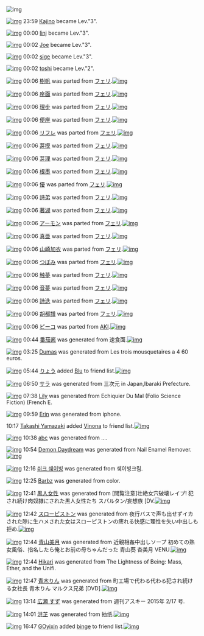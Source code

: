 ![img](http://gdrive-cdn.herokuapp.com/537b65a5bc09f0000721dda7/512px-barcode.png)

[![img](http://www.deviantsart.com/7sha0.jpeg)](http://www.barcodekanojo.com/user/12053/Kajino) 23:59 [Kajino](http://www.barcodekanojo.com/user/12053/Kajino) became Lev."3".

[![img](http://www.deviantsart.com/3bomiab.jpeg)](http://www.barcodekanojo.com/user/288055/linj) 00:00 [linj](http://www.barcodekanojo.com/user/288055/linj) became Lev."3".

[![img](http://www.deviantsart.com/27ai1g4.jpeg)](http://www.barcodekanojo.com/user/1563/Joe) 00:02 [Joe](http://www.barcodekanojo.com/user/1563/Joe) became Lev."3".

[![img](http://www.deviantsart.com/2ns4csp.jpeg)](http://www.barcodekanojo.com/user/241164/sige) 00:02 [sige](http://www.barcodekanojo.com/user/241164/sige) became Lev."3".

[![img](http://www.deviantsart.com/2p6vsrh.jpeg)](http://www.barcodekanojo.com/user/295791/toshi) 00:02 [toshi](http://www.barcodekanojo.com/user/295791/toshi) became Lev."2".

[![img](http://www.deviantsart.com/3sdbuau.png)](http://www.barcodekanojo.com/kanojo/574173/%E6%A8%B9%E5%B8%86) 00:06 [樹帆](http://www.barcodekanojo.com/kanojo/574173/%E6%A8%B9%E5%B8%86) was parted from [フェリ](http://www.barcodekanojo.com/kanojo/574173/%E6%A8%B9%E5%B8%86).[![img](http://www.deviantsart.com/2ekpk5a.jpeg)](http://www.barcodekanojo.com/user/12204/%E3%83%95%E3%82%A7%E3%83%AA) 

[![img](http://www.deviantsart.com/25fb8o8.png)](http://www.barcodekanojo.com/kanojo/2323693/%E5%BA%A7%E9%9D%A2) 00:06 [座面](http://www.barcodekanojo.com/kanojo/2323693/%E5%BA%A7%E9%9D%A2) was parted from [フェリ](http://www.barcodekanojo.com/kanojo/2323693/%E5%BA%A7%E9%9D%A2).[![img](http://www.deviantsart.com/2ekpk5a.jpeg)](http://www.barcodekanojo.com/user/12204/%E3%83%95%E3%82%A7%E3%83%AA) 

[![img](http://www.deviantsart.com/3mp3t03.png)](http://www.barcodekanojo.com/kanojo/2330275/%E7%90%86%E6%AD%A5) 00:06 [理步](http://www.barcodekanojo.com/kanojo/2330275/%E7%90%86%E6%AD%A5) was parted from [フェリ](http://www.barcodekanojo.com/kanojo/2330275/%E7%90%86%E6%AD%A5).[![img](http://www.deviantsart.com/2ekpk5a.jpeg)](http://www.barcodekanojo.com/user/12204/%E3%83%95%E3%82%A7%E3%83%AA) 

[![img](http://www.deviantsart.com/3k54qrq.png)](http://www.barcodekanojo.com/kanojo/2341149/%E4%BE%BF%E5%BA%A7) 00:06 [便座](http://www.barcodekanojo.com/kanojo/2341149/%E4%BE%BF%E5%BA%A7) was parted from [フェリ](http://www.barcodekanojo.com/kanojo/2341149/%E4%BE%BF%E5%BA%A7).[![img](http://www.deviantsart.com/2ekpk5a.jpeg)](http://www.barcodekanojo.com/user/12204/%E3%83%95%E3%82%A7%E3%83%AA) 

[![img](http://www.deviantsart.com/2ecp4ul.png)](http://www.barcodekanojo.com/kanojo/87354/%E3%83%AA%E3%83%95%E3%83%AC) 00:06 [リフレ](http://www.barcodekanojo.com/kanojo/87354/%E3%83%AA%E3%83%95%E3%83%AC) was parted from [フェリ](http://www.barcodekanojo.com/kanojo/87354/%E3%83%AA%E3%83%95%E3%83%AC).[![img](http://www.deviantsart.com/2ekpk5a.jpeg)](http://www.barcodekanojo.com/user/12204/%E3%83%95%E3%82%A7%E3%83%AA) 

[![img](http://www.deviantsart.com/a7tpdi.png)](http://www.barcodekanojo.com/kanojo/2804350/%E8%8A%BD%E6%91%B8) 00:06 [芽摸](http://www.barcodekanojo.com/kanojo/2804350/%E8%8A%BD%E6%91%B8) was parted from [フェリ](http://www.barcodekanojo.com/kanojo/2804350/%E8%8A%BD%E6%91%B8).[![img](http://www.deviantsart.com/2ekpk5a.jpeg)](http://www.barcodekanojo.com/user/12204/%E3%83%95%E3%82%A7%E3%83%AA) 

[![img](http://www.deviantsart.com/1o05ioh.png)](http://www.barcodekanojo.com/kanojo/2805369/%E8%8A%BD%E7%90%86) 00:06 [芽理](http://www.barcodekanojo.com/kanojo/2805369/%E8%8A%BD%E7%90%86) was parted from [フェリ](http://www.barcodekanojo.com/kanojo/2805369/%E8%8A%BD%E7%90%86).[![img](http://www.deviantsart.com/2ekpk5a.jpeg)](http://www.barcodekanojo.com/user/12204/%E3%83%95%E3%82%A7%E3%83%AA) 

[![img](http://www.deviantsart.com/1uc6pti.png)](http://www.barcodekanojo.com/kanojo/2804170/%E6%A0%B9%E5%A2%A8) 00:06 [根墨](http://www.barcodekanojo.com/kanojo/2804170/%E6%A0%B9%E5%A2%A8) was parted from [フェリ](http://www.barcodekanojo.com/kanojo/2804170/%E6%A0%B9%E5%A2%A8).[![img](http://www.deviantsart.com/2ekpk5a.jpeg)](http://www.barcodekanojo.com/user/12204/%E3%83%95%E3%82%A7%E3%83%AA) 

[![img](http://www.deviantsart.com/3gjfg7p.png)](http://www.barcodekanojo.com/kanojo/2809882/%E5%84%AA) 00:06 [優](http://www.barcodekanojo.com/kanojo/2809882/%E5%84%AA) was parted from [フェリ](http://www.barcodekanojo.com/kanojo/2809882/%E5%84%AA).[![img](http://www.deviantsart.com/2ekpk5a.jpeg)](http://www.barcodekanojo.com/user/12204/%E3%83%95%E3%82%A7%E3%83%AA) 

[![img](http://www.deviantsart.com/2hfabd8.png)](http://www.barcodekanojo.com/kanojo/2804345/%E8%A9%A9%E5%BC%9F) 00:06 [詩弟](http://www.barcodekanojo.com/kanojo/2804345/%E8%A9%A9%E5%BC%9F) was parted from [フェリ](http://www.barcodekanojo.com/kanojo/2804345/%E8%A9%A9%E5%BC%9F).[![img](http://www.deviantsart.com/2ekpk5a.jpeg)](http://www.barcodekanojo.com/user/12204/%E3%83%95%E3%82%A7%E3%83%AA) 

[![img](http://www.deviantsart.com/3bmiv5d.png)](http://www.barcodekanojo.com/kanojo/2805364/%E8%91%97%E6%B9%96) 00:06 [著湖](http://www.barcodekanojo.com/kanojo/2805364/%E8%91%97%E6%B9%96) was parted from [フェリ](http://www.barcodekanojo.com/kanojo/2805364/%E8%91%97%E6%B9%96).[![img](http://www.deviantsart.com/2ekpk5a.jpeg)](http://www.barcodekanojo.com/user/12204/%E3%83%95%E3%82%A7%E3%83%AA) 

[![img](http://www.deviantsart.com/dv7dpl.png)](http://www.barcodekanojo.com/kanojo/654972/%E3%82%A2%E3%83%BC%E3%83%A2%E3%83%B3) 00:06 [アーモン](http://www.barcodekanojo.com/kanojo/654972/%E3%82%A2%E3%83%BC%E3%83%A2%E3%83%B3) was parted from [フェリ](http://www.barcodekanojo.com/kanojo/654972/%E3%82%A2%E3%83%BC%E3%83%A2%E3%83%B3).[![img](http://www.deviantsart.com/2ekpk5a.jpeg)](http://www.barcodekanojo.com/user/12204/%E3%83%95%E3%82%A7%E3%83%AA) 

[![img](http://www.deviantsart.com/39dosob.png)](http://www.barcodekanojo.com/kanojo/85133/%E7%9C%9F%E4%BA%9C) 00:06 [真亜](http://www.barcodekanojo.com/kanojo/85133/%E7%9C%9F%E4%BA%9C) was parted from [フェリ](http://www.barcodekanojo.com/kanojo/85133/%E7%9C%9F%E4%BA%9C).[![img](http://www.deviantsart.com/2ekpk5a.jpeg)](http://www.barcodekanojo.com/user/12204/%E3%83%95%E3%82%A7%E3%83%AA) 

[![img](http://www.deviantsart.com/24lee10.png)](http://www.barcodekanojo.com/kanojo/2338733/%E5%B1%B1%E5%B4%8E%E5%8A%A0%E8%A1%A3) 00:06 [山崎加衣](http://www.barcodekanojo.com/kanojo/2338733/%E5%B1%B1%E5%B4%8E%E5%8A%A0%E8%A1%A3) was parted from [フェリ](http://www.barcodekanojo.com/kanojo/2338733/%E5%B1%B1%E5%B4%8E%E5%8A%A0%E8%A1%A3).[![img](http://www.deviantsart.com/2ekpk5a.jpeg)](http://www.barcodekanojo.com/user/12204/%E3%83%95%E3%82%A7%E3%83%AA) 

[![img](http://www.deviantsart.com/26nppdk.png)](http://www.barcodekanojo.com/kanojo/2323682/%E3%81%A4%E3%81%BC%E3%81%BF) 00:06 [つぼみ](http://www.barcodekanojo.com/kanojo/2323682/%E3%81%A4%E3%81%BC%E3%81%BF) was parted from [フェリ](http://www.barcodekanojo.com/kanojo/2323682/%E3%81%A4%E3%81%BC%E3%81%BF).[![img](http://www.deviantsart.com/2ekpk5a.jpeg)](http://www.barcodekanojo.com/user/12204/%E3%83%95%E3%82%A7%E3%83%AA) 

[![img](http://www.deviantsart.com/1m37go.png)](http://www.barcodekanojo.com/kanojo/2343426/%E8%A7%A6%E5%A4%A2) 00:06 [触夢](http://www.barcodekanojo.com/kanojo/2343426/%E8%A7%A6%E5%A4%A2) was parted from [フェリ](http://www.barcodekanojo.com/kanojo/2343426/%E8%A7%A6%E5%A4%A2).[![img](http://www.deviantsart.com/2ekpk5a.jpeg)](http://www.barcodekanojo.com/user/12204/%E3%83%95%E3%82%A7%E3%83%AA) 

[![img](http://www.deviantsart.com/1fbt46q.png)](http://www.barcodekanojo.com/kanojo/581676/%E9%9F%B3%E5%A4%A2) 00:06 [音夢](http://www.barcodekanojo.com/kanojo/581676/%E9%9F%B3%E5%A4%A2) was parted from [フェリ](http://www.barcodekanojo.com/kanojo/581676/%E9%9F%B3%E5%A4%A2).[![img](http://www.deviantsart.com/2ekpk5a.jpeg)](http://www.barcodekanojo.com/user/12204/%E3%83%95%E3%82%A7%E3%83%AA) 

[![img](http://www.deviantsart.com/2ffj853.png)](http://www.barcodekanojo.com/kanojo/572267/%E8%A9%A9%E8%BF%AD) 00:06 [詩迭](http://www.barcodekanojo.com/kanojo/572267/%E8%A9%A9%E8%BF%AD) was parted from [フェリ](http://www.barcodekanojo.com/kanojo/572267/%E8%A9%A9%E8%BF%AD).[![img](http://www.deviantsart.com/2ekpk5a.jpeg)](http://www.barcodekanojo.com/user/12204/%E3%83%95%E3%82%A7%E3%83%AA) 

[![img](http://www.deviantsart.com/vpgsfl.png)](http://www.barcodekanojo.com/kanojo/77144/%E8%83%A1%E9%83%BD%E8%AD%9C) 00:06 [胡都譜](http://www.barcodekanojo.com/kanojo/77144/%E8%83%A1%E9%83%BD%E8%AD%9C) was parted from [フェリ](http://www.barcodekanojo.com/kanojo/77144/%E8%83%A1%E9%83%BD%E8%AD%9C).[![img](http://www.deviantsart.com/2ekpk5a.jpeg)](http://www.barcodekanojo.com/user/12204/%E3%83%95%E3%82%A7%E3%83%AA) 

[![img](http://www.deviantsart.com/297qq8c.png)](http://www.barcodekanojo.com/kanojo/2512233/%E3%83%94%E3%83%BC%E3%82%B3) 00:06 [ピーコ](http://www.barcodekanojo.com/kanojo/2512233/%E3%83%94%E3%83%BC%E3%82%B3) was parted from [AKI](http://www.barcodekanojo.com/kanojo/2512233/%E3%83%94%E3%83%BC%E3%82%B3).[![img](http://www.deviantsart.com/1kc30mi.jpeg)](http://www.barcodekanojo.com/user/29842/AKI) 

[![img](http://www.deviantsart.com/3jf8jb.png)](http://www.barcodekanojo.com/kanojo/3192363/%E7%95%AA%E8%8C%84%E9%85%B1) 00:44 [番茄酱](http://www.barcodekanojo.com/kanojo/3192363/%E7%95%AA%E8%8C%84%E9%85%B1) was generated from 速食面.[![img](http://www.deviantsart.com/1ack6b2.jpeg)](http://www.barcodekanojo.com/product_images/barcode/6017660/1422978249/%E9%80%9F%E9%A3%9F%E9%9D%A2.jpg) 

[![img](http://www.deviantsart.com/2b56crq.png)](http://www.barcodekanojo.com/kanojo/3192364/Dumas) 03:25 [Dumas](http://www.barcodekanojo.com/kanojo/3192364/Dumas) was generated from Les trois mousquetaires a 4 60 euros.

[![img](http://www.deviantsart.com/3uepgng.jpeg)](http://www.barcodekanojo.com/user/440386/%E3%82%8A%E3%82%87%E3%81%86) 05:44 [りょう](http://www.barcodekanojo.com/user/440386/%E3%82%8A%E3%82%87%E3%81%86) added [Blu](http://www.barcodekanojo.com/kanojo/2635420/Blu) to friend list.[![img](http://www.deviantsart.com/2llo223.png)](http://www.barcodekanojo.com/kanojo/2635420/Blu) 

[![img](http://www.deviantsart.com/2he718l.png)](http://www.barcodekanojo.com/kanojo/3192365/%E3%82%B5%E3%83%A9) 06:50 [サラ](http://www.barcodekanojo.com/kanojo/3192365/%E3%82%B5%E3%83%A9) was generated from 三次元 in Japan,Ibaraki Prefecture.

[![img](http://www.deviantsart.com/2a1dksh.png)](http://www.barcodekanojo.com/kanojo/3192366/Lily) 07:38 [Lily](http://www.barcodekanojo.com/kanojo/3192366/Lily) was generated from Echiquier Du Mal (Folio Science Fiction) (French E.

[![img](http://www.deviantsart.com/3bh4ts7.png)](http://www.barcodekanojo.com/kanojo/3192367/Erin) 09:59 [Erin](http://www.barcodekanojo.com/kanojo/3192367/Erin) was generated from iphone.

10:17 [Takashi Yamazaki](http://www.barcodekanojo.com/user/497490/Takashi%20Yamazaki) added [Vinona](http://www.barcodekanojo.com/kanojo/2896379/Vinona) to friend list.[![img](http://www.deviantsart.com/q8j8vo.png)](http://www.barcodekanojo.com/kanojo/2896379/Vinona) 

[![img](http://www.deviantsart.com/2j4hqsh.png)](http://www.barcodekanojo.com/kanojo/3192368/abc) 10:38 [abc](http://www.barcodekanojo.com/kanojo/3192368/abc) was generated from ....

[![img](http://www.deviantsart.com/24ugd6d.png)](http://www.barcodekanojo.com/kanojo/3192369/Demon%20Daydream) 10:54 [Demon Daydream](http://www.barcodekanojo.com/kanojo/3192369/Demon%20Daydream) was generated from Nail Enamel Remover.[![img](http://www.deviantsart.com/2in1os1.jpeg)](http://www.barcodekanojo.com/product_images/barcode/6017668/1423014817/Nail%20Enamel%20Remover.jpg) 

[![img](http://www.deviantsart.com/crcbfp.png)](http://www.barcodekanojo.com/kanojo/3192370/%EC%89%AC%ED%81%AC%20%EC%89%90%EC%9D%B4%EB%B9%99) 12:16 [쉬크 쉐이빙](http://www.barcodekanojo.com/kanojo/3192370/%EC%89%AC%ED%81%AC%20%EC%89%90%EC%9D%B4%EB%B9%99) was generated from 쉐이빙크림.

[![img](http://www.deviantsart.com/2khoesm.png)](http://www.barcodekanojo.com/kanojo/3192371/Barbz) 12:25 [Barbz](http://www.barcodekanojo.com/kanojo/3192371/Barbz) was generated from color.

[![img](http://www.deviantsart.com/3apv5ap.png)](http://www.barcodekanojo.com/kanojo/3192372/%E9%BB%92%E4%BA%BA%E5%A5%B3%E6%80%A7) 12:41 [黒人女性](http://www.barcodekanojo.com/kanojo/3192372/%E9%BB%92%E4%BA%BA%E5%A5%B3%E6%80%A7) was generated from [閲覧注意]壮絶女穴破壊レイプ!  犯され続け肉奴隷にされた黒人女性たち スパルタン/妄想族 [DV.[![img](http://www.deviantsart.com/2miqsaq.jpeg)](http://www.barcodekanojo.com/product_images/barcode/6017671/1423021223/50x50x,P5B,PE9,P96,PB2,PE8,PA6,PA7,PE6,PB3,PA8,PE6,P84,P8F,P5D,PE5,PA3,PAE,PE7,PB5,PB6,PE5,PA5,PB3,PE7,PA9,PB4,PE7,PA0,PB4,PE5,PA3,P8A,PE3,P83,PAC,PE3,P82,PA4,PE3,P83,P97,P21,P20,P20,PE7,P8A,PAF,PE3,P81,P95,PE3,P82,P8C,PE7,PB6,P9A,PE3,P81,P91,PE8,P82,P89,PE5,PA5,PB4,PE9,P9A,PB7,PE3,P81,PAB,PE3,P81,P95,PE3,P82,P8C,PE3,P81,P9F,PE9,PBB,P92,PE4,PBA,PBA,PE5,PA5,PB3,PE6,P80,PA7,PE3,P81,P9F,PE3,P81,PA1,P20,PE3,P82,PB9,PE3,P83,P91,PE3,P83,PAB,PE3,P82,PBF,PE3,P83,PB3,P2F,PE5,PA6,P84,PE6,P83,PB3,PE6,P97,P8F,P20,P5BDV.jpg,qw=88,ah=88.pagespeed.ic.ipfuMPQHKK.jpg) 

[![img](http://www.deviantsart.com/369rcnt.png)](http://www.barcodekanojo.com/kanojo/3192373/%E3%82%B9%E3%83%AD%E3%83%BC%E3%83%94%E3%82%B9%E3%83%88%E3%83%B3) 12:42 [スローピストン](http://www.barcodekanojo.com/kanojo/3192373/%E3%82%B9%E3%83%AD%E3%83%BC%E3%83%94%E3%82%B9%E3%83%88%E3%83%B3) was generated from 夜行バスで声も出せずイカされた隙に生ハメされた女はスローピストンの痺れる快感に理性を失い中出しも拒め.[![img](http://www.deviantsart.com/2mp4g6s.jpeg)](http://www.barcodekanojo.com/product_images/barcode/6017672/1423021324/50x50x,PE5,PA4,P9C,PE8,PA1,P8C,PE3,P83,P90,PE3,P82,PB9,PE3,P81,PA7,PE5,PA3,PB0,PE3,P82,P82,PE5,P87,PBA,PE3,P81,P9B,PE3,P81,P9A,PE3,P82,PA4,PE3,P82,PAB,PE3,P81,P95,PE3,P82,P8C,PE3,P81,P9F,PE9,P9A,P99,PE3,P81,PAB,PE7,P94,P9F,PE3,P83,P8F,PE3,P83,PA1,PE3,P81,P95,PE3,P82,P8C,PE3,P81,P9F,PE5,PA5,PB3,PE3,P81,PAF,PE3,P82,PB9,PE3,P83,PAD,PE3,P83,PBC,PE3,P83,P94,PE3,P82,PB9,PE3,P83,P88,PE3,P83,PB3,PE3,P81,PAE,PE7,P97,PBA,PE3,P82,P8C,PE3,P82,P8B,PE5,PBF,PAB,PE6,P84,P9F,PE3,P81,PAB,PE7,P90,P86,PE6,P80,PA7,PE3,P82,P92,PE5,PA4,PB1,PE3,P81,P84,PE4,PB8,PAD,PE5,P87,PBA,PE3,P81,P97,PE3,P82,P82,PE6,P8B,P92,PE3,P82,P81.jpg,qw=88,ah=88.pagespeed.ic.JOiRo3azLM.jpg) 

[![img](http://www.deviantsart.com/3f3ul45.png)](http://www.barcodekanojo.com/kanojo/3192374/%E9%9D%92%E5%B1%B1%E7%BE%8E%E6%9C%88) 12:44 [青山美月](http://www.barcodekanojo.com/kanojo/3192374/%E9%9D%92%E5%B1%B1%E7%BE%8E%E6%9C%88) was generated from 近親相姦中出しソープ 初めての熟女風俗、指名したら俺とお前の母ちゃんだった 青山葵 杏美月 VENU.[![img](http://www.deviantsart.com/3cv00dv.jpeg)](http://www.barcodekanojo.com/product_images/barcode/6017673/1423021432/50x50x,PE8,PBF,P91,PE8,PA6,PAA,PE7,P9B,PB8,PE5,PA7,PA6,PE4,PB8,PAD,PE5,P87,PBA,PE3,P81,P97,PE3,P82,PBD,PE3,P83,PBC,PE3,P83,P97,P20,PE5,P88,P9D,PE3,P82,P81,PE3,P81,PA6,PE3,P81,PAE,PE7,P86,P9F,PE5,PA5,PB3,PE9,PA2,PA8,PE4,PBF,P97,PE3,P80,P81,PE6,P8C,P87,PE5,P90,P8D,PE3,P81,P97,PE3,P81,P9F,PE3,P82,P89,PE4,PBF,PBA,PE3,P81,PA8,PE3,P81,P8A,PE5,P89,P8D,PE3,P81,PAE,PE6,PAF,P8D,PE3,P81,PA1,PE3,P82,P83,PE3,P82,P93,PE3,P81,PA0,PE3,P81,PA3,PE3,P81,P9F,P20,PE9,P9D,P92,PE5,PB1,PB1,PE8,P91,PB5,P20,PE6,P9D,P8F,PE7,PBE,P8E,PE6,P9C,P88,P20VENU.jpg,qw=88,ah=88.pagespeed.ic.5Xkv5V7SFF.jpg) 

[![img](http://www.deviantsart.com/3ptaq64.png)](http://www.barcodekanojo.com/kanojo/3192375/Hikari) 12:44 [Hikari](http://www.barcodekanojo.com/kanojo/3192375/Hikari) was generated from The Lightness of Being: Mass, Ether, and the Unifi.

[![img](http://www.deviantsart.com/2n271j5.png)](http://www.barcodekanojo.com/kanojo/3192376/%E9%9D%92%E6%9C%A8%E3%82%8A%E3%82%93) 12:47 [青木りん](http://www.barcodekanojo.com/kanojo/3192376/%E9%9D%92%E6%9C%A8%E3%82%8A%E3%82%93) was generated from 町工場で代わる代わる犯され続ける女社長 青木りん マルクス兄弟 [DVD].[![img](http://www.deviantsart.com/3ambedu.jpeg)](http://www.barcodekanojo.com/product_images/barcode/6017675/1423021573/50x50x,PE7,P94,PBA,PE5,PB7,PA5,PE5,PA0,PB4,PE3,P81,PA7,PE4,PBB,PA3,PE3,P82,P8F,PE3,P82,P8B,PE4,PBB,PA3,PE3,P82,P8F,PE3,P82,P8B,PE7,P8A,PAF,PE3,P81,P95,PE3,P82,P8C,PE7,PB6,P9A,PE3,P81,P91,PE3,P82,P8B,PE5,PA5,PB3,PE7,PA4,PBE,PE9,P95,PB7,P20,PE9,P9D,P92,PE6,P9C,PA8,PE3,P82,P8A,PE3,P82,P93,P20,PE3,P83,P9E,PE3,P83,PAB,PE3,P82,PAF,PE3,P82,PB9,PE5,P85,P84,PE5,PBC,P9F,P20,P5BDVD,P5D.jpg,qw=88,ah=88.pagespeed.ic.VnCi6Jy9de.jpg) 

[![img](http://www.deviantsart.com/2s32f02.png)](http://www.barcodekanojo.com/kanojo/3192377/%E5%BA%83%E7%80%AC%20%E3%81%99%E3%81%9A) 13:14 [広瀬 すず](http://www.barcodekanojo.com/kanojo/3192377/%E5%BA%83%E7%80%AC%20%E3%81%99%E3%81%9A) was generated from 週刊アスキー 2015年 2/17 号.

[![img](http://www.deviantsart.com/8hhda2.png)](http://www.barcodekanojo.com/kanojo/3192378/%E6%B4%AA%E8%8A%B7) 14:01 [洪芷](http://www.barcodekanojo.com/kanojo/3192378/%E6%B4%AA%E8%8A%B7) was generated from 抽纸.[![img](http://www.deviantsart.com/1e7kh9e.jpeg)](http://www.barcodekanojo.com/product_images/barcode/6017677/1423026061/%E6%8A%BD%E7%BA%B8.jpg) 

[![img](http://www.deviantsart.com/a6jp5j.jpeg)](http://www.barcodekanojo.com/user/499671/GOyixin) 16:47 [GOyixin](http://www.barcodekanojo.com/user/499671/GOyixin) added [binge](http://www.barcodekanojo.com/kanojo/2377744/binge) to friend list.[![img](http://www.deviantsart.com/1kf032i.png)](http://www.barcodekanojo.com/kanojo/2377744/binge) 

